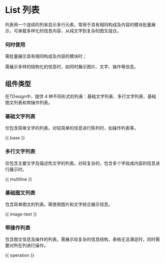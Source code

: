 # List 列表

列表用一个连续的列来显示多行元素，常用于具有相同构成及内容的模块批量展示，可承载多样化的信息内容，从纯文字到复杂的图文组合。

### 何时使用

需批量展示具有相同构成及内容的模块时；

需展示多样的结构化的信息时，如同时展示图片、文字、操作等信息。

## 组件类型
在TDesign中，提供 4 种不同形式的列表：基础文字列表、多行文字列表、基础图文列表和带操作列表。

### 基础文字列表
仅包含简单文字的列表。对较简单的信息进行陈列时，如操作列表等。

{{ base }}

### 多行文字列表

仅包含主要文字及描述性文字的列表。对较复杂的，包含多个字段或内容的信息进行展示时。

{{ multiline }}

### 基础图文列表

包含简单图文的列表。需使用图片和文字结合展示信息。

{{ image-text }}

### 带操作列表

包含图文信息及操作的列表。需展示较复杂的信息结构，表格无法满足时，同时需要对所在列进行操作。

{{ operation }}
